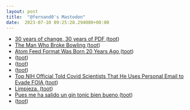 ```yaml
---
layout: post
title:  "@fernand0's Mastodon"
date:  2023-07-10 09:25:28.294000+00:00
---
```

*  [30 years of change, 30 years of PDF ](https://pdfa.org/30-years-of-change-30-years-of-pdf) ([toot](https://mastodon.social/@fernand0/110689067224050036))
*  [The Man Who Broke Bowling ](https://www.gq.com/story/jason-belmonte-bowling-profil) ([toot](https://mastodon.social/@fernand0/110688824883802708))
*  [Atom Feed Format Was Born 20 Years Ago ](https://www.rssboard.org/news/213/atom-feed-format-born-20-years-ag) ([toot](https://mastodon.social/@fernand0/110688597325605852))
*  [ ](https://mastodon.social/users/fernand0/statuses/110688137159211556/activity) ([toot](https://mastodon.social/users/fernand0/statuses/110688137159211556/activity))
*  [ ](https://mastodon.social/users/fernand0/statuses/110688112241539593/activity) ([toot](https://mastodon.social/users/fernand0/statuses/110688112241539593/activity))
*  [ ](https://mastodon.cloud/@torresburriel) ([toot](https://mastodon.social/@fernand0/110685546598643402))
*  [Top NIH Official Told Covid Scientists That He Uses Personal Email to Evade FOIA ](https://theintercept.com/2023/06/29/covid-nih-personal-email-foia) ([toot](https://mastodon.social/@fernand0/110685290147734571))
*  [Limpieza. ](https://avecesunafoto.wordpress.com/2023/07/09/limpieza-2) ([toot](https://mastodon.social/@fernand0/110685245643490435))
*  [Pues me ha salido un gin tonic bien bueno ](https://mastodon.social/@fernand0/110685107904903484) ([toot](https://mastodon.social/@fernand0/110685107904903484))
*  [ ](https://mastodon.cloud/@torresburriel) ([toot](https://mastodon.social/@fernand0/110685062549407240))
